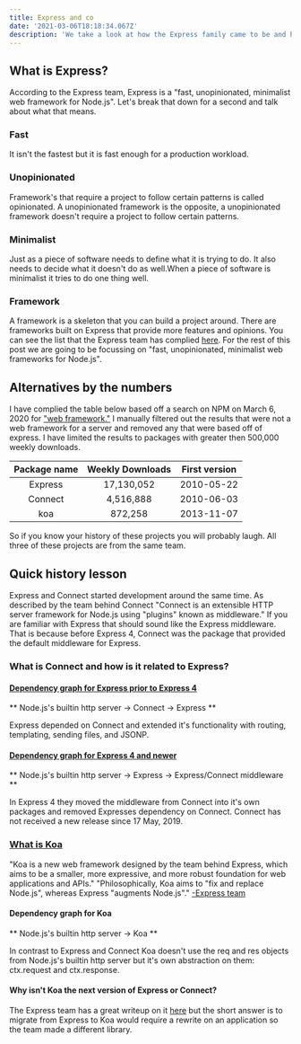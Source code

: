 ```yaml
---
title: Express and co
date: '2021-03-06T18:18:34.067Z'
description: 'We take a look at how the Express family came to be and how they are related.'
---
```


## What is Express?

According to the Express team, Express is a "fast, unopinionated, minimalist web framework for Node.js".
Let's break that down for a second and talk about what that means.

### Fast

It isn't the fastest but it is fast enough for a production workload.

### Unopinionated

Framework's that require a project to follow certain patterns is called opinionated.
A unopinionated framework is the opposite, a unopinionated framework doesn't require a project to follow certain patterns.

### Minimalist

Just as a piece of software needs to define what it is trying to do.
It also needs to decide what it doesn't do as well.When a piece of software is minimalist it tries to do one thing well.

### Framework

A framework is a skeleton that you can build a project around.
There are frameworks built on Express that provide more features and opinions.
You can see the list that the Express team has complied [here](http://Expressjs.com/en/resources/frameworks.html).
For the rest of this post we are going to be focussing on "fast, unopinionated, minimalist web frameworks for Node.js".

## Alternatives by the numbers

I have complied the table below based off a search on NPM on March 6, 2020 for ["web framework."](https://www.npmjs.com/search?q=web%20framework&ranking=popularity) 
I manually filtered out the results that were not a web framework for a server and removed any that were based off of express.
I have limited the results to packages with greater then 500,000 weekly downloads.

| **Package name** | **Weekly Downloads** | **First version** |
| :--------------: | :------------------: | :---------------: |
|     Express      |      17,130,052      |    2010-05-22     |
|     Connect      |      4,516,888       |    2010-06-03     |
|       koa        |       872,258        |    2013-11-07     |

So if you know your history of these projects you will probably laugh.
All three of these projects are from the same team.

## Quick history lesson

Express and Connect started development around the same time.
As described by the team behind Connect "Connect is an extensible HTTP server framework for Node.js using "plugins" known as middleware." 
If you are familiar with Express that should sound like the Express middleware.
That is because before Express 4, Connect was the package that provided the default middleware for Express.

### What is Connect and how is it related to Express?

#### [Dependency graph for Express prior to Express 4](https://Expressjs.com/en/guide/migrating-4.html#core-changes)

** Node.js's builtin http server &rightarrow; Connect &rightarrow; Express **

Express depended on Connect and extended it's functionality with routing, templating, sending files, and JSONP.

#### [Dependency graph for Express 4 and newer](https://Expressjs.com/en/guide/migrating-4.html#core-changes)

** Node.js's builtin http server &rightarrow; Express &rightarrow; Express/Connect middleware **

In Express 4 they moved the middleware from Connect into it's own packages and removed Expresses dependency on Connect.
Connect has not received a new release since 17 May, 2019.

### [What is Koa](https://koajs.com/)

"Koa is a new web framework designed by the team behind Express, which aims to be a smaller, more expressive, and more robust foundation for web applications and APIs." "Philosophically, Koa aims to "fix and replace Node.js", whereas Express "augments Node.js"." [-Express team](https://github.com/koajs/koa/blob/master/docs/koa-vs-Express.md)

#### Dependency graph for Koa

** Node.js's builtin http server &rightarrow; Koa **

In contrast to Express and Connect Koa doesn't use the req and res objects from Node.js's builtin http server but it's own abstraction on them: ctx.request and ctx.response.

#### Why isn't Koa the next version of Express or Connect?

The Express team has a great writeup on it [here](https://github.com/koajs/koa/blob/master/docs/koa-vs-Express.md) but the short answer is to migrate from Express to Koa would require a rewrite on an application so the team made a different library.
